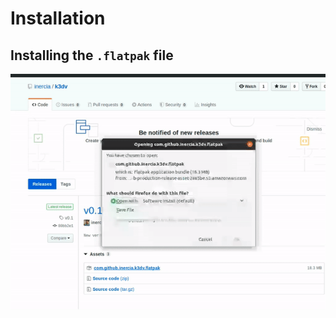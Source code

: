 # Installation

## Installing the `.flatpak` file

![](screenshots/installation-flatpak-bundle.gif)

